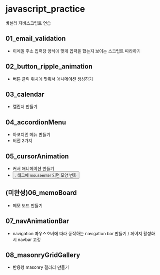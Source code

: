 # javascript_practice

바닐라 자바스크립트 연습

## 01_email_validation

- 이메일 주소 입력창 양식에 맞게 입력을 했는지 보이는 스크립트 따라하기

## 02_button_ripple_animation

- 버튼 클릭 위치에 맞춰서 애니메이션 생성하기

## 03_calendar

- 캘린더 만들기

## 04_accordionMenu

- 아코디언 메뉴 만들기
- 버전 2가지

## 05_cursorAnimation

- 커서 애니메이션 만들기
- <button>, <a> 태그에 mouseenter 되면 모양 변화

## (미완성)06_memoBoard

- 메모 보드 만들기

## 07_navAnimationBar

- navigation 마우스호버에 따라 동작하는 navigation bar 만들기 / 페이지 활성화 시 navbar 고정

## 08_masonryGridGallery

- 반응형 masonry 갤러리 만들기